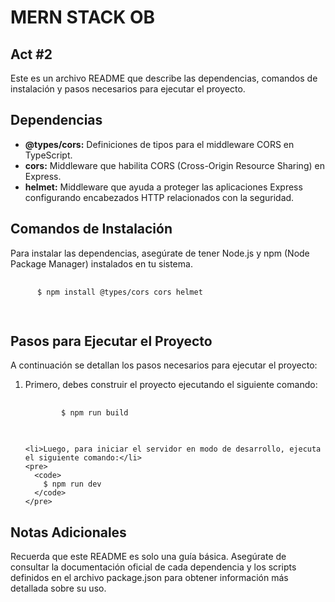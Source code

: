 
  <h1>MERN STACK OB</h1>
  <h2>Act #2</h2>
  <p>Este es un archivo README que describe las dependencias, comandos de instalación y pasos necesarios para ejecutar el proyecto.</p>

  <h2>Dependencias</h2>
  <ul>
    <li><strong>@types/cors:</strong> Definiciones de tipos para el middleware CORS en TypeScript.</li>
    <li><strong>cors:</strong> Middleware que habilita CORS (Cross-Origin Resource Sharing) en Express.</li>
    <li><strong>helmet:</strong> Middleware que ayuda a proteger las aplicaciones Express configurando encabezados HTTP relacionados con la seguridad.</li>
  </ul>

  <h2>Comandos de Instalación</h2>
  <p>Para instalar las dependencias, asegúrate de tener Node.js y npm (Node Package Manager) instalados en tu sistema.</p>
  <pre>
    <code>
      $ npm install @types/cors cors helmet
    </code>
  </pre>

  <h2>Pasos para Ejecutar el Proyecto</h2>
  <p>A continuación se detallan los pasos necesarios para ejecutar el proyecto:</p>

  <ol>
    <li>Primero, debes construir el proyecto ejecutando el siguiente comando:</li>
    <pre>
      <code>
        $ npm run build
      </code>
    </pre>

    <li>Luego, para iniciar el servidor en modo de desarrollo, ejecuta el siguiente comando:</li>
    <pre>
      <code>
        $ npm run dev
      </code>
    </pre>
  </ol>

  <h2>Notas Adicionales</h2>
  <p>Recuerda que este README es solo una guía básica. Asegúrate de consultar la documentación oficial de cada dependencia y los scripts definidos en el archivo package.json para obtener información más detallada sobre su uso.</p>
